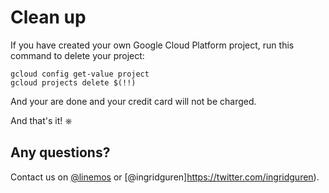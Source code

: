 # Clean up

If you have created your own Google Cloud Platform project, run this command to delete your project:

```
gcloud config get-value project
gcloud projects delete $(!!)
```

And your are done and your credit card will not be charged.

And that's it! ⎈

## Any questions?

Contact us on [@linemos](https://twitter.com/linemoseng) or [@ingridguren]https://twitter.com/ingridguren).
